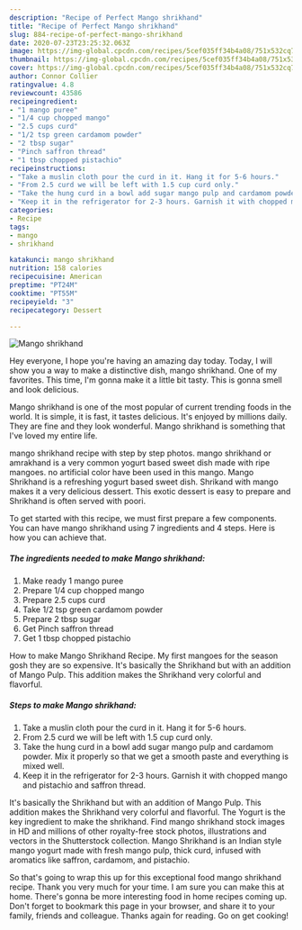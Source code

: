 ```yaml
---
description: "Recipe of Perfect Mango shrikhand"
title: "Recipe of Perfect Mango shrikhand"
slug: 884-recipe-of-perfect-mango-shrikhand
date: 2020-07-23T23:25:32.063Z
image: https://img-global.cpcdn.com/recipes/5cef035ff34b4a08/751x532cq70/mango-shrikhand-recipe-main-photo.jpg
thumbnail: https://img-global.cpcdn.com/recipes/5cef035ff34b4a08/751x532cq70/mango-shrikhand-recipe-main-photo.jpg
cover: https://img-global.cpcdn.com/recipes/5cef035ff34b4a08/751x532cq70/mango-shrikhand-recipe-main-photo.jpg
author: Connor Collier
ratingvalue: 4.8
reviewcount: 43586
recipeingredient:
- "1 mango puree"
- "1/4 cup chopped mango"
- "2.5 cups curd"
- "1/2 tsp green cardamom powder"
- "2 tbsp sugar"
- "Pinch saffron thread"
- "1 tbsp chopped pistachio"
recipeinstructions:
- "Take a muslin cloth pour the curd in it. Hang it for 5-6 hours."
- "From 2.5 curd we will be left with 1.5 cup curd only."
- "Take the hung curd in a bowl add sugar mango pulp and cardamom powder. Mix it properly so that we get a smooth paste and everything is mixed well."
- "Keep it in the refrigerator for 2-3 hours. Garnish it with chopped mango and pistachio and saffron thread."
categories:
- Recipe
tags:
- mango
- shrikhand

katakunci: mango shrikhand 
nutrition: 158 calories
recipecuisine: American
preptime: "PT24M"
cooktime: "PT55M"
recipeyield: "3"
recipecategory: Dessert

---
```



![Mango shrikhand](https://img-global.cpcdn.com/recipes/5cef035ff34b4a08/751x532cq70/mango-shrikhand-recipe-main-photo.jpg)

Hey everyone, I hope you're having an amazing day today. Today, I will show you a way to make a distinctive dish, mango shrikhand. One of my favorites. This time, I'm gonna make it a little bit tasty. This is gonna smell and look delicious.

Mango shrikhand is one of the most popular of current trending foods in the world. It is simple, it is fast, it tastes delicious. It's enjoyed by millions daily. They are fine and they look wonderful. Mango shrikhand is something that I've loved my entire life.

mango shrikhand recipe with step by step photos. mango shrikhand or amrakhand is a very common yogurt based sweet dish made with ripe mangoes. no artificial color have been used in this mango. Mango Shrikhand is a refreshing yogurt based sweet dish. Shrikand with mango makes it a very delicious dessert. This exotic dessert is easy to prepare and Shrikhand is often served with poori.


To get started with this recipe, we must first prepare a few components. You can have mango shrikhand using 7 ingredients and 4 steps. Here is how you can achieve that.

<!--inarticleads1-->

##### The ingredients needed to make Mango shrikhand:

1. Make ready 1 mango puree
1. Prepare 1/4 cup chopped mango
1. Prepare 2.5 cups curd
1. Take 1/2 tsp green cardamom powder
1. Prepare 2 tbsp sugar
1. Get Pinch saffron thread
1. Get 1 tbsp chopped pistachio


How to make Mango Shrikhand Recipe. My first mangoes for the season gosh they are so expensive. It&#39;s basically the Shrikhand but with an addition of Mango Pulp. This addition makes the Shrikhand very colorful and flavorful. 

<!--inarticleads2-->

##### Steps to make Mango shrikhand:

1. Take a muslin cloth pour the curd in it. Hang it for 5-6 hours.
1. From 2.5 curd we will be left with 1.5 cup curd only.
1. Take the hung curd in a bowl add sugar mango pulp and cardamom powder. Mix it properly so that we get a smooth paste and everything is mixed well.
1. Keep it in the refrigerator for 2-3 hours. Garnish it with chopped mango and pistachio and saffron thread.


It&#39;s basically the Shrikhand but with an addition of Mango Pulp. This addition makes the Shrikhand very colorful and flavorful. The Yogurt is the key ingredient to make the shrikhand. Find mango shrikhand stock images in HD and millions of other royalty-free stock photos, illustrations and vectors in the Shutterstock collection. Mango Shrikhand is an Indian style mango yogurt made with fresh mango pulp, thick curd, infused with aromatics like saffron, cardamom, and pistachio. 

So that's going to wrap this up for this exceptional food mango shrikhand recipe. Thank you very much for your time. I am sure you can make this at home. There's gonna be more interesting food in home recipes coming up. Don't forget to bookmark this page in your browser, and share it to your family, friends and colleague. Thanks again for reading. Go on get cooking!
